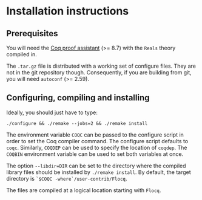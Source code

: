 Installation instructions
=========================

Prerequisites
-------------

You will need the [Coq proof assistant](https://coq.inria.fr/) (>= 8.7)
with the `Reals` theory compiled in.

The `.tar.gz` file is distributed with a working set of configure files. They
are not in the git repository though. Consequently, if you are building from
git, you will need `autoconf` (>= 2.59).


Configuring, compiling and installing
-------------------------------------

Ideally, you should just have to type:

    ./configure && ./remake --jobs=2 && ./remake install

The environment variable `COQC` can be passed to the configure script in order
to set the Coq compiler command. The configure script defaults to `coqc`.
Similarly, `COQDEP` can be used to specify the location of `coqdep`. The
`COQBIN` environment variable can be used to set both variables at once.

The option `--libdir=DIR` can be set to the directory where the compiled
library files should be installed by `./remake install`. By default, the
target directory is `` `$COQC -where`/user-contrib/Flocq ``.

The files are compiled at a logical location starting with `Flocq`.
